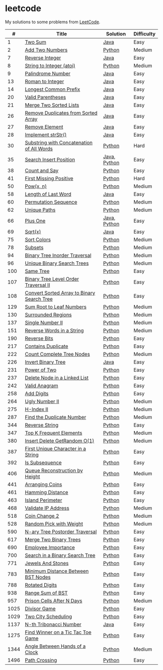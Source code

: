 # leetcode

My solutions to some problems from [LeetCode](https://leetcode.com/problemset/all/).

| #    | Title                                             | Solution                   | Difficulty |
| ---- | ------------------------------------------------- | -------------------------- | ---------- |
| 1    | [Two Sum][1]                                      | [Java][1a]                 | Easy       |
| 2    | [Add Two Numbers][2]                              | [Python][2a]               | Medium     |
| 7    | [Reverse Integer][7]                              | [Java][7a]                 | Easy       |
| 8    | [String to Integer (atoi)][8]                     | [Python][8a]               | Medium     |
| 9    | [Palindrome Number][9]                            | [Java][9a]                 | Easy       |
| 13   | [Roman to Integer][13]                            | [Java][13a]                | Easy       |
| 14   | [Longest Common Prefix][14]                       | [Java][14a]                | Easy       |
| 20   | [Valid Parentheses][20]                           | [Java][20a]                | Easy       |
| 21   | [Merge Two Sorted Lists][21]                      | [Java][21a]                | Easy       |
| 26   | [Remove Duplicates from Sorted Array][26]         | [Java][26a]                | Easy       |
| 27   | [Remove Element][27]                              | [Java][27a]                | Easy       |
| 28   | [Implement strStr()][28]                          | [Java][28a]                | Easy       |
| 30   | [Substring with Concatenation of All Words][30]   | [Python][30a]              | Hard       |
| 35   | [Search Insert Position][35]                      | [Java][35a], [Python][35b] | Easy       |
| 38   | [Count and Say][38]                               | [Python][38a]              | Easy       |
| 41   | [First Missing Positive][41]                      | [Python][41a]              | Hard       |
| 50   | [Pow(x, n)][50]                                   | [Python][50a]              | Medium     |
| 58   | [Length of Last Word][58]                         | [Java][58a]                | Easy       |
| 60   | [Permutation Sequence][60]                        | [Python][60a]              | Medium     |
| 62   | [Unique Paths][62]                                | [Python][62a]              | Medium     |
| 66   | [Plus One][66]                                    | [Java][66a], [Python][66b] | Easy       |
| 69   | [Sqrt(x)][69]                                     | [Java][69a]                | Easy       |
| 75   | [Sort Colors][75]                                 | [Python][75a]              | Medium     |
| 78   | [Subsets][78]                                     | [Python][78a]              | Medium     |
| 94   | [Binary Tree Inorder Traversal][94]               | [Python][94a]              | Medium     |
| 96   | [Unique Binary Search Trees][96]                  | [Python][96a]              | Medium     |
| 100  | [Same Tree][100]                                  | [Python][100a]             | Easy       |
| 107  | [Binary Tree Level Order Traversal II][107]       | [Python][107a]             | Easy       |
| 108  | [Convert Sorted Array to Binary Search Tree][108] | [Python][108a]             | Easy       |
| 129  | [Sum Root to Leaf Numbers][129]                   | [Python][129a]             | Medium     |
| 130  | [Surrounded Regions][130]                         | [Python][130a]             | Medium     |
| 137  | [Single Number II][137]                           | [Python][137a]             | Medium     |
| 151  | [Reverse Words in a String][151]                  | [Python][151a]             | Medium     |
| 190  | [Reverse Bits][190]                               | [Python][190a]             | Easy       |
| 217  | [Contains Duplicate][217]                         | [Python][217a]             | Easy       |
| 222  | [Count Complete Tree Nodes][222]                  | [Python][222a]             | Medium     |
| 226  | [Invert Binary Tree][226]                         | [Java][226a]               | Easy       |
| 231  | [Power of Two][231]                               | [Python][231a]             | Easy       |
| 237  | [Delete Node in a Linked List][237]               | [Python][237a]             | Easy       |
| 242  | [Valid Anagram][242]                              | [Python][242a]             | Easy       |
| 258  | [Add Digits][258]                                 | [Python][258a]             | Easy       |
| 264  | [Ugly Number II][264]                             | [Python][264a]             | Medium     |
| 275  | [H-Index II][275]                                 | [Python][275a]             | Medium     |
| 287  | [Find the Duplicate Number][287]                  | [Python][287a]             | Medium     |
| 344  | [Reverse String][344]                             | [Python][344a]             | Easy       |
| 347  | [Top K Frequent Elements][347]                    | [Python][347a]             | Medium     |
| 380  | [Insert Delete GetRandom O(1)][380]               | [Python][380a]             | Medium     |
| 387  | [First Unique Character in a String][387]         | [Python][387a]             | Easy       |
| 392  | [Is Subsequence][392]                             | [Python][392a]             | Easy       |
| 406  | [Queue Reconstruction by Height][406]             | [Python][406a]             | Medium     |
| 441  | [Arranging Coins][441]                            | [Python][441a]             | Easy       |
| 461  | [Hamming Distance][461]                           | [Python][461a]             | Easy       |
| 463  | [Island Perimeter][463]                           | [Python][463a]             | Easy       |
| 468  | [Validate IP Address][468]                        | [Python][468a]             | Medium     |
| 518  | [Coin Change 2][518]                              | [Python][518a]             | Medium     |
| 528  | [Random Pick with Weight][528]                    | [Python][528a]             | Medium     |
| 590  | [N-ary Tree Postorder Traversal][590]             | [Python][590a]             | Easy       |
| 617  | [Merge Two Binary Trees][617]                     | [Python][617a]             | Easy       |
| 690  | [Employee Importance][690]                        | [Python][690a]             | Easy       |
| 700  | [Search in a Binary Search Tree][700]             | [Python][700a]             | Easy       |
| 771  | [Jewels And Stones][771]                          | [Python][771a]             | Easy       |
| 783  | [Minimum Distance Between BST Nodes][783]         | [Python][783a]             | Easy       |
| 788  | [Rotated Digits][788]                             | [Python][788a]             | Easy       |
| 938  | [Range Sum of BST][938]                           | [Python][938a]             | Easy       |
| 957  | [Prison Cells After N Days][957]                  | [Python][957a]             | Medium     |
| 1025 | [Divisor Game][1025]                              | [Python][1025a]            | Easy       |
| 1029 | [Two City Scheduling][1029]                       | [Python][1029a]            | Easy       |
| 1137 | [N-th Tribonacci Number][1137]                    | [Java][1137a]              | Easy       |
| 1275 | [Find Winner on a Tic Tac Toe Game][1275]         | [Python][1275a]            | Easy       |
| 1344 | [Angle Between Hands of a Clock][1344]            | [Python][1344a]            | Medium     |
| 1496 | [Path Crossing][1496]                             | [Python][1496a]            | Easy       |

[1]: https://leetcode.com/problems/two-sum/
[1a]: ./src/twoSum/TwoSum.java
[2]: https://leetcode.com/problems/add-two-numbers/
[2a]: ./src/addTwoNumbers/add.py
[7]: https://leetcode.com/problems/reverse-integer/
[7a]: ./src/reverseInteger/RevInt.java
[8]: https://leetcode.com/problems/string-to-integer-atoi/
[8a]: ./src/stringToInt/atoi.py
[9]: https://leetcode.com/problems/palindrome-number/
[9a]: ./src/palindromeInteger/Palin.java
[13]: https://leetcode.com/problems/roman-to-integer/
[13a]: ./src/romanToInteger/RomToInt.java
[14]: https://leetcode.com/problems/longest-common-prefix/
[14a]: ./src/longestCommonPrefix/Prefix.java
[20]: https://leetcode.com/problems/valid-parentheses/
[20a]: ./src/validParentheses/Brackets.java
[21]: https://leetcode.com/problems/merge-two-sorted-lists/
[21a]: ./src/mergeSortedLists/Merge.java
[26]: https://leetcode.com/problems/remove-duplicates-from-sorted-array/
[26a]: ./src/removeDupSorted/Remove.java
[27]: https://leetcode.com/problems/remove-element/
[27a]: ./src/removeElement/Remove.java
[28]: https://leetcode.com/problems/implement-strstr/
[28a]: ./src/implementStrStr/Implement.java
[30]: https://leetcode.com/problems/substring-with-concatenation-of-all-words/
[30a]: ./src/substringWordConcat/sub.py
[35]: https://leetcode.com/problems/search-insert-position/
[35a]: ./src/searchInsertPosition/Search.java
[35b]: ./src/searchInsertPosition/search.py
[38]: https://leetcode.com/problems/count-and-say/
[38a]: ./src/countAndSay/count.py
[41]: https://leetcode.com/problems/first-missing-positive/
[41a]: ./src/firstMissingPositive/first.py
[50]: https://leetcode.com/problems/powx-n/
[50a]: ./src/powxn/pow.py
[58]: https://leetcode.com/problems/length-of-last-word/
[58a]: ./src/lengthOfLastWord/Word.java
[60]: https://leetcode.com/problems/permutation-sequence/
[60a]: ./src/permSequence/perm.py
[62]: https://leetcode.com/problems/unique-paths/
[62a]: ./src/uniquePaths/unique.py
[66]: https://leetcode.com/problems/plus-one/
[66a]: ./src/plusOne/Plus.java
[66b]: ./src/plusOne/plus.py
[69]: https://leetcode.com/problems/sqrtx/
[69a]: ./src/sqrtX/Sqrt.java
[75]: https://leetcode.com/problems/sort-colors/
[75a]: ./src/sortColors/sort.py
[78]: https://leetcode.com/problems/subsets/
[78a]: ./src/subsets/sub.py
[94]: https://leetcode.com/problems/binary-tree-inorder-traversal/
[94a]: ./src/treeInorder/inorder.py
[96]: https://leetcode.com/problems/unique-binary-search-trees/
[96a]: ./src/uniqueBST/bst.py
[100]: https://leetcode.com/problems/same-tree/
[100a]: ./src/sameTree/same.py
[107]: https://leetcode.com/problems/binary-tree-level-order-traversal-ii/
[107a]: ./src/levelOrderII/level.py
[108]: https://leetcode.com/problems/convert-sorted-array-to-binary-search-tree/
[108a]: ./src/sortedArrayToBST/bst.py
[129]: https://leetcode.com/problems/sum-root-to-leaf-numbers/
[129a]: ./src/sumRootToLeaf/sum.py
[130]: https://leetcode.com/problems/surrounded-regions/
[130a]: ./src/surroundedRegions/board.py
[137]: https://leetcode.com/problems/single-number-ii/
[137a]: ./src/singleNumberII/once.py
[151]: https://leetcode.com/problems/reverse-words-in-a-string/
[151a]: ./src/reverseWords/rev.py
[190]: https://leetcode.com/problems/reverse-bits/
[190a]: ./src/reverseBits/rev.py
[217]: https://leetcode.com/problems/contains-duplicate/
[217a]: ./src/containsDuplicate/dup.py
[222]: https://leetcode.com/problems/count-complete-tree-nodes/
[222a]: ./src/countTreeNodes/count.py
[226]: https://leetcode.com/problems/invert-binary-tree/
[226a]: ./src/invertBinaryTree/Invert.java
[231]: https://leetcode.com/problems/power-of-two/
[231a]: ./src/powerOf2/power.py
[237]: https://leetcode.com/problems/delete-node-in-a-linked-list/
[237a]: ./src/deleteListNode/delete.py
[242]: https://leetcode.com/problems/valid-anagram/
[242a]: ./src/validAnagram/ana.py
[258]: https://leetcode.com/problems/add-digits/
[258a]: ./src/addDigits/add.py
[264]: https://leetcode.com/problems/ugly-number-ii/
[264a]: ./src/uglyNumberII/ugly.py
[275]: https://leetcode.com/problems/h-index-ii/
[275a]: ./src/hIndexII/index.py
[287]: https://leetcode.com/problems/find-the-duplicate-number/
[287a]: ./src/findDuplicateNum/find.py
[344]: https://leetcode.com/problems/reverse-string/
[344a]: ./src/reverseString/rev.py
[347]: https://leetcode.com/problems/top-k-frequent-elements
[347a]: ./src/topKFrequent/counter.py
[380]: https://leetcode.com/problems/insert-delete-getrandom-o1/
[380a]: ./src/insertDelecte/set.py
[387]: https://leetcode.com/problems/first-unique-character-in-a-string/
[387a]: ./src/firstUniqueChar/unique.py
[392]: https://leetcode.com/problems/is-subsequence/
[392a]: ./src/isSubsequence/sub.py
[406]: https://leetcode.com/problems/queue-reconstruction-by-height
[406a]: ./src/queueReconstruct/queue.py
[441]: https://leetcode.com/problems/arranging-coins/
[441a]: ./src/arrangingCoins/coins.py
[461]: https://leetcode.com/problems/hamming-distance/
[461a]: ./src/hammingDist/hamming.py
[463]: https://leetcode.com/problems/island-perimeter/
[463a]: ./src/islandPerimeter/peri.py
[468]: https://leetcode.com/problems/validate-ip-address/
[468a]: ./src/validateIP/ip.py
[518]: https://leetcode.com/problems/coin-change-2/
[518a]: ./src/coinChange2/change.py
[528]: https://leetcode.com/problems/random-pick-with-weight/
[528a]: ./src/randomPickWeight/weights.py
[590]: https://leetcode.com/problems/n-ary-tree-postorder-traversal/
[590a]: ./src/naryTreePostorder/post.py
[617]: https://leetcode.com/problems/merge-two-binary-trees/
[617a]: ./src/mergeBinaryTrees/merge.py
[690]: https://leetcode.com/problems/employee-importance/
[690a]: ./src/empImportance/emp.py
[700]: https://leetcode.com/problems/search-in-a-binary-search-tree/
[700a]: ./src/searchBST/search.py
[771]: https://leetcode.com/problems/jewels-and-stones/
[771a]: ./src/jewelsAndStones/js.py
[783]: https://leetcode.com/problems/minimum-distance-between-bst-nodes/
[783a]: ./src/minimumDistBST/dist.py
[788]: https://leetcode.com/problems/rotated-digits/
[788a]: ./src/rotatedDigits/dig.py
[938]: https://leetcode.com/problems/range-sum-of-bst/
[938a]: ./src/rangeSumBST/sum.py
[957]: https://leetcode.com/problems/prison-cells-after-n-days/
[957a]: ./src/prisonNDays/prison.py
[1025]: https://leetcode.com/problems/divisor-game/
[1025a]: ./src/divisorGame/game.py
[1029]: https://leetcode.com/problems/two-city-scheduling/
[1029a]: ./src/twoCityScheduling/sched.py
[1137]: https://leetcode.com/problems/n-th-tribonacci-number/
[1137a]: ./src/nthTribonacciNumber/Tribonacci.java
[1275]: https://leetcode.com/problems/find-winner-on-a-tic-toe-game/
[1275a]: ./src/ticTacToe/winner.py
[1344]: https://leetcode.com/problems/angle-between-hands-of-a-clock/
[1344a]: ./src/angleHandsClock/angle.py
[1496]: https://leetcode.com/problems/path-crossing/
[1496a]: ./src/pathCrossing/path.py
